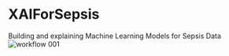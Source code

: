# XAIForSepsis
Building and explaining Machine Learning Models for Sepsis Data
![workflow 001](https://user-images.githubusercontent.com/33638942/181638865-3bfd5b45-b2c5-4b40-89bd-98e52a29f917.jpeg)
